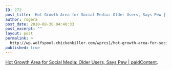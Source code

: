 ```yaml
---
ID: 272
post_title: 'Hot Growth Area for Social Media: Older Users, Says Pew | paidContent'
author: rogera
post_date: 2010-08-30 04:40:33
post_excerpt: ""
layout: post
permalink: >
  http://wp.wolfspool.chickenkiller.com/wprcs1/hot-growth-area-for-social-media-older-users-says-pew-paidcontent/
published: true
---
```

<a href="http://paidcontent.org/article/419-hot-growth-area-for-social-media-older-users-says-pew/">Hot Growth Area for Social Media: Older Users, Says Pew | paidContent</a>.